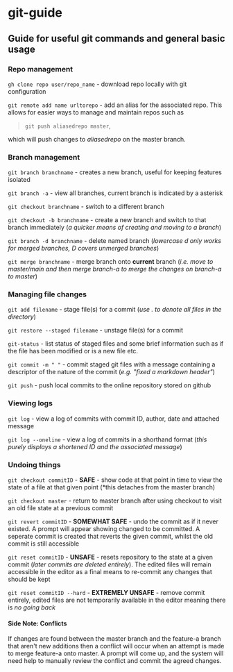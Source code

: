 # git-guide

## Guide for useful git commands and general basic usage

### Repo management

`gh clone repo user/repo_name` - download repo locally with git configuration

`git remote add name urltorepo` - add an alias for the associated repo. This allows for easier ways to manage and maintain repos such as  

> `git push aliasedrepo master`,

which will push changes to *aliasedrepo* on the master branch.

### Branch management

`git branch branchname` - creates a new branch, useful for keeping features isolated

`git branch -a` - view all branches, current branch is indicated by a asterisk

`git checkout branchname` - switch to a different branch

`git checkout -b branchname` - create a new branch and switch to that branch immediately (*a quicker means of creating and moving to a branch*)

`git branch -d branchname` - delete named branch (*lowercase d only works for merged branches, D covers unmerged branches*)

`git merge branchname` - merge branch onto **current** branch (*i.e. move to master/main and then merge branch-a to merge the changes on branch-a to master*)

### Managing file changes

`git add filename` - stage file(s) for a commit (*use . to denote all files in the directory*)

`git restore --staged filename` - unstage file(s) for a commit

`git-status` - list status of staged files and some brief information such as if the file has been modified or is a new file etc.

`git commit -m " "` - commit staged git files with a message containing a descriptor of the nature of the commit (*e.g. "fixed a markdown header"*)

`git push` - push local commits to the online repository stored on github

### Viewing logs

`git log` - view a log of commits with commit ID, author, date and attached message

`git log --oneline` - view a log of commits in a shorthand format (*this purely displays a shortened ID and the associated message*)

### Undoing things

`git checkout commitID` - **SAFE** - show code at that point in time to view the state of a file at that given point (*this detaches from the master branch)

`git checkout master` - return to master branch after using checkout to visit an old file state at a previous commit

`git revert commitID` - **SOMEWHAT SAFE** - undo the commit as if it never existed. A prompt will appear showing changed to be committed. A seperate commit is created that reverts the given commit, whilst the old commit is still accessible

`git reset commitID` - **UNSAFE** - resets repository to the state at a given commit (*later commits are deleted entirely*). The edited files will remain accessible in the editor as a final means to re-commit any changes that should be kept

`git reset commitID --hard` - **EXTREMELY UNSAFE** - remove commit entirely, edited files are not temporarily available in the editor meaning there is *no going back*

#### Side Note: Conflicts

If changes are found between the master branch and the feature-a branch that aren't new additions then a conflict will occur when an attempt is made to merge feature-a onto master. A prompt will come up, and the system will need help to manually review the conflict and commit the agreed changes.
